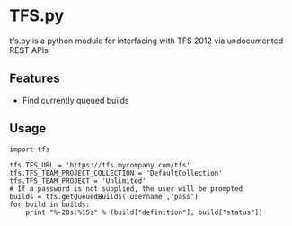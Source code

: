 TFS.py
======

tfs.py is a python module for interfacing with TFS 2012 via undocumented REST APIs

Features
--------

- Find currently queued builds

Usage
-----
	import tfs

	tfs.TFS_URL = 'https://tfs.mycompany.com/tfs'
	tfs.TFS_TEAM_PROJECT_COLLECTION = 'DefaultCollection'
	tfs.TFS_TEAM_PROJECT = 'Unlimited'
	# If a password is not supplied, the user will be prompted
	builds = tfs.getQueuedBuilds('username','pass')
	for build in builds:
		print "%-20s:%15s" % (build["definition"], build["status"])